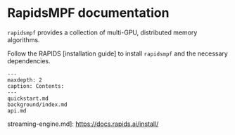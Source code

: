 # RapidsMPF documentation

`rapidsmpf` provides a collection of multi-GPU, distributed memory algorithms.

Follow the RAPIDS [installation guide] to install `rapidsmpf` and the necessary dependencies.

```{toctree}
---
maxdepth: 2
caption: Contents:
---
quickstart.md
background/index.md
api.md
```

streaming-engine.md]: https://docs.rapids.ai/install/
